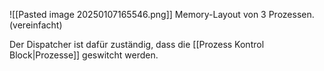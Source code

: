 ![[Pasted image 20250107165546.png]]
Memory-Layout von 3 Prozessen. (vereinfacht)

Der Dispatcher ist dafür zuständig, dass die [[Prozess Kontrol Block|Prozesse]] geswitcht werden.